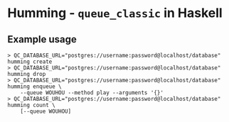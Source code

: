 # Humming - `queue_classic` in Haskell

## Example usage

    > QC_DATABASE_URL="postgres://username:password@localhost/database" humming create
    > QC_DATABASE_URL="postgres://username:password@localhost/database" humming drop
    > QC_DATABASE_URL="postgres://username:password@localhost/database" humming enqueue \
        --queue WOUHOU --method play --arguments '{}'
    > QC_DATABASE_URL="postgres://username:password@localhost/database" humming count \
        [--queue WOUHOU]
